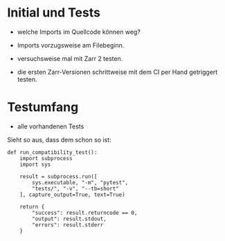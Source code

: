  # Initial und Tests

- welche Imports im Quellcode können weg?
- Imports vorzugsweise am Filebeginn.

- versuchsweise mal mit Zarr 2 testen.
- die ersten Zarr-Versionen schrittweise mit dem CI per Hand getriggert testen.

# Testumfang

- alle vorhandenen Tests

Sieht so aus, dass dem schon so ist:

```
def run_compatibility_test():
    import subprocess
    import sys
    
    result = subprocess.run([
        sys.executable, "-m", "pytest", 
        "tests/", "-v", "--tb=short"
    ], capture_output=True, text=True)
    
    return {
        "success": result.returncode == 0,
        "output": result.stdout,
        "errors": result.stderr
    }
```


